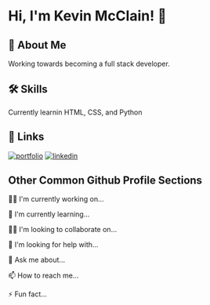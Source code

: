 
# Hi, I'm Kevin McClain! 👋


## 🚀 About Me
Working towards becoming a full stack developer.


## 🛠 Skills
Currently learnin HTML, CSS, and Python


## 🔗 Links
[![portfolio](https://img.shields.io/badge/my_portfolio-000?style=for-the-badge&logo=ko-fi&logoColor=white)](https://kmcclain23.github.io/Kevin_McClain/)
[![linkedin](https://img.shields.io/badge/linkedin-0A66C2?style=for-the-badge&logo=linkedin&logoColor=white)](https://www.linkedin.com/in/kevin-mcclain-00003468/)


## Other Common Github Profile Sections
👩‍💻 I'm currently working on...

🧠 I'm currently learning...

👯‍♀️ I'm looking to collaborate on...

🤔 I'm looking for help with...

💬 Ask me about...

📫 How to reach me...

⚡️ Fun fact...

